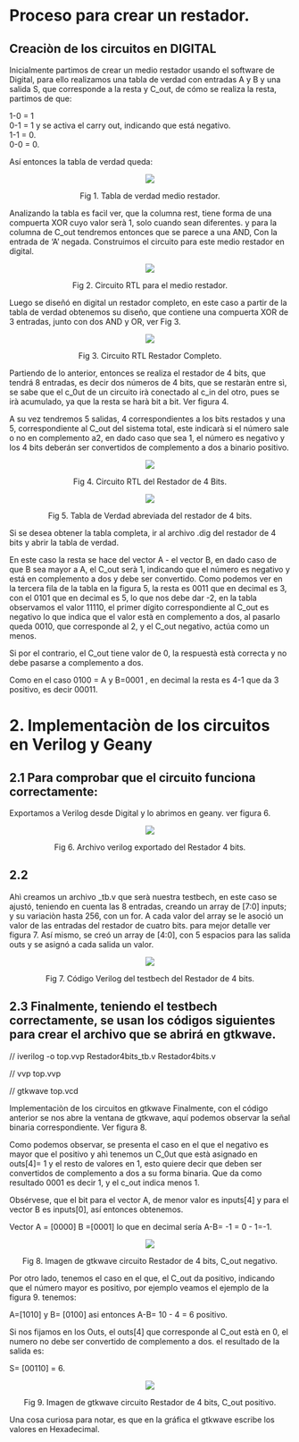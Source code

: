 # Proceso para crear un restador. 

## Creaciòn de los circuitos en DIGITAL

Inicialmente partimos de crear un medio restador usando el software de Digital, para ello realizamos una tabla de verdad con entradas A y B y una salida S, que corresponde a la resta y C_out, de cómo se realiza la resta, partimos de que:

1-0 = 1  
0-1 = 1 y se activa el carry out, indicando que está negativo.  
1-1 = 0.   
0-0 = 0.  

Así entonces la tabla de verdad queda:  

<p align="center">
 <img src="/Lab_2/Restador/src/1.png">    
</p>  
<p align="center">
 Fig 1. Tabla de verdad medio restador.   
</p>  

Analizando la tabla es facìl ver, que la columna rest, tiene forma de una compuerta XOR cuyo valor serà 1, solo cuando sean diferentes. y para la columna de C_out tendremos entonces que se parece a una AND, Con la entrada de ‘A’ negada. Construimos el circuito para este medio restador en digital.  

 
<p align="center">
 <img src="/Lab_2/Restador/src/2.png">    
</p>  
<p align="center">
 Fig 2. Circuito RTL para el medio restador.  
</p>  
  

Luego se diseñó en digital un restador completo, en este caso a partir de la tabla de verdad obtenemos su diseño, que contiene una compuerta XOR de 3 entradas, junto con dos AND y OR, ver Fig 3.  

 
<p align="center">
 <img src="/Lab_2/Restador/src/3.png">    
</p>  
<p align="center">
 Fig 3. Circuito RTL Restador Completo.    
</p> 


Partiendo de lo anterior, entonces se realiza el restador de 4 bits, que tendrá 8 entradas, es decir dos números de 4 bits, que se restaràn entre sì, se sabe que el c_0ut de un circuito irà conectado al c_in del otro, pues se irà acumulado, ya que la resta se harà bit a bit.
Ver figura 4. 

A su vez tendremos 5 salidas, 4 correspondientes a los bits restados y una 5, correspondiente al C_out del sistema total, este indicarà si el número sale o no en complemento a2, en dado caso que sea 1, el número es negativo y los 4 bits deberán ser convertidos de complemento a dos a binario positivo.

<p align="center">
 <img src="/Lab_2/Restador/src/4.png">    
</p>  
<p align="center">
 Fig 4. Circuito RTL del Restador de 4 Bits.  
</p> 


<p align="center">
 <img src="/Lab_2/Restador/src/5.png">    
</p>  
<p align="center">
 Fig 5. Tabla de Verdad abreviada del restador de 4 bits.  
</p> 
  

Si se desea obtener la tabla completa, ir al archivo .dig del restador de 4 bits y abrir la tabla de verdad.

En este caso la resta se hace del vector A - el vector B, en dado caso de que B sea mayor a A, el C_out serà 1, indicando que el número es negativo y está en complemento a dos y debe ser convertido. Como podemos ver en la tercera fila de la tabla en la figura 5, la resta es 0011 que en decimal es 3, con el 0101 que en decimal es 5, lo que nos debe dar -2, en la tabla observamos el valor 11110, el primer dígito correspondiente al C_out es negativo lo que indica que el valor està en complemento a dos, al pasarlo queda 0010, que corresponde al 2, y el C_out negativo, actúa como un menos.

Si por el contrario, el C_out tiene valor de 0, la respuestà està correcta y no debe pasarse a complemento a dos.

Como en el caso 0100 = A y B=0001 , en decimal la resta es 4-1 que da 3 positivo, es decir 00011.

# 2. Implementaciòn de los circuitos en Verilog y Geany

## 2.1 Para comprobar que el circuito funciona correctamente:  
Exportamos a Verilog desde Digital y lo abrimos en geany. ver figura 6.   

<p align="center">
 <img src="/Lab_2/Restador/src/6.png">    
</p>  
<p align="center">
 Fig 6. Archivo verilog exportado del Restador 4 bits.    
</p> 

## 2.2 
Ahì creamos un archivo _tb.v que serà nuestra testbech, en este caso se ajustó, teniendo en cuenta las 8 entradas, creando un array de [7:0] inputs;  y su variaciòn hasta 256, con un for.  A cada valor del array se le asoció un valor de las entradas del restador de cuatro bits. para mejor detalle ver figura 7. Así mismo, se creó un array de [4:0], con 5 espacios para las salida outs y se asignó a cada salida un valor.


<p align="center">
 <img src="/Lab_2/Restador/src/7.png">    
</p>  
<p align="center">
 Fig 7. Código Verilog del testbech del Restador de 4 bits.
</p> 


## 2.3 Finalmente, teniendo el testbech correctamente, se usan los códigos siguientes para crear el archivo que se abrirá en gtkwave.

// iverilog -o top.vvp Restador4bits_tb.v Restador4bits.v

// vvp top.vvp

// gtkwave top.vcd

Implementaciòn de los circuitos en gtkwave
Finalmente, con el código anterior se nos abre la ventana de gtkwave, aquí podemos observar la señal binaria correspondiente. Ver figura 8. 


Como podemos observar, se presenta el caso en el que el negativo es mayor que el positivo y ahì tenemos un C_0ut que està asignado en outs[4]= 1 y el resto de valores en 1, esto quiere decir que deben ser convertidos de complemento a dos a su forma binaria. Que da como resultado 0001 es decir 1, y el c_out indica menos 1.

Obsérvese, que el bit para el vector A, de menor valor es inputs[4] y para el vector B es inputs[0], así entonces obtenemos.

Vector A = [0000] B =[0001] lo que en decimal sería A-B= -1 = 0 -  1=-1.

<p align="center">
 <img src="/Lab_2/Restador/src/8.png">    
</p>  
<p align="center">
 Fig 8. Imagen de gtkwave circuito Restador de 4 bits,  C_out negativo.
</p> 


Por otro lado, tenemos el caso en el que, el C_out da positivo, indicando que el número mayor es positivo, por ejemplo veamos el ejemplo de la figura 9. tenemos:

A=[1010] y B= [0100] asi entonces A-B= 10 - 4 = 6 positivo.

Si nos fijamos en los Outs, el outs[4] que corresponde al C_out està en 0, el numero no debe ser convertido de complemento a dos. el resultado de la salida es:

S= [00110] = 6.

 

<p align="center">
 <img src="/Lab_2/Restador/src/9.png">    
</p>  
<p align="center">
 Fig 9. Imagen de gtkwave circuito Restador de 4 bits,  C_out positivo.
</p> 


Una cosa curiosa para notar, es que en la gráfica el gtkwave escribe los valores en Hexadecimal.




